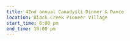 ```yaml
---
title: 42nd annual Canadysli Dinner & Dance
location: Black Creek Pioneer Village
start_time: 6:00 pm
end_time: 10:00 pm
---
```

